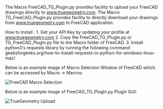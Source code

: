 The Macro FreeCAD_TG_Plugin.py provides facility to upload your FreeCAD drawings directly to www.truegeometry.com.
The Macro TG_FreeCAD_Plugin.py provides facility to directly download your drawings from www.truegeometry.com to FreeCAD application.

How to Install :
    1. Get your API Key by updating your profile at www.truegeometry.com
    2. Copy the FreeCAD_TG_Plugin.py or TG_FreeCAD_Plugin.py file to the Macro folder of FreeCAD.
    3. Install python3's requests library by running the following command:
        geeksforgeeks.org/how-to-install-requests-in-python-for-windows-linux-mac/


Below is an example image of Macro Selection Window of FreeCAD which can be accessed by Macro -> Macros:

![FreeCAD Macro Selection](https://user-images.githubusercontent.com/42251021/109992378-39b58900-7d31-11eb-8626-fe35a5875cc3.png)

Below is an example image of FreeCAD_TG_PlugIn.py Plugin GUI:

![TrueGeometry Upload](https://user-images.githubusercontent.com/42251021/109992857-afb9f000-7d31-11eb-9ace-ee2e962cd775.png)




